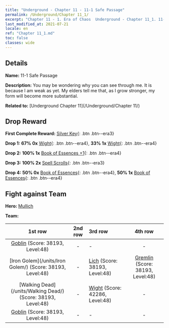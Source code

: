 ```yaml
---
title: "Underground - Chapter 11 - 11-1 Safe Passage"
permalink: /Underground/Chapter 11_1/
excerpt: "Chapter 11 - 1. Era of Chaos  Underground - Chapter 11_1. 11-1 Safe Passage"
last_modified_at: 2021-07-21
locale: en
ref: "Chapter 11_1.md"
toc: false
classes: wide
---
```


## Details

 **Name:** 11-1 Safe Passage

 **Description:** You may be wondering why you can see through me. It is because I am weak as yet. My elders tell me that, as I grow stronger, my form will become more substantial.

 **Related to:** [Underground Chapter 11](/Underground/Chapter 11/)

## Drop Reward

 **First Complete Reward:** [Silver Key](/Items/con_693/){: .btn .btn--era3}

 **Drop 1:** **67% 0x** [Wight](/Items/unt_210/){: .btn .btn--era4}, **33% 1x** [Wight](/Items/unt_210/){: .btn .btn--era4}

 **Drop 2:** **100% 1x** [Book of Essences +1](/Items/mat_46/){: .btn .btn--era4}

 **Drop 3:** **100% 2x** [Spell Scrolls](/Items/con_694/){: .btn .btn--era3}

 **Drop 4:** **50% 0x** [Book of Essences](/Items/mat_39/){: .btn .btn--era4}, **50% 1x** [Book of Essences](/Items/mat_39/){: .btn .btn--era4}


## Fight against Team
 **Hero:** [Mullich](/heroes/Mullich/)

 **Team:**


  | 1st row | 2nd row | 3rd row | 4th row |
  |:----:|:----:|:----|:----:|
  | [Goblin](/units/Goblin/) (Score: 38193, Level:48)  | - | - | - |
  | [Iron Golem](/units/Iron Golem/) (Score: 38193, Level:48)  | - | [Lich](/units/Lich/) (Score: 38193, Level:48)  | [Gremlin](/units/Gremlin/) (Score: 38193, Level:48)  |
  | [Walking Dead](/units/Walking Dead/) (Score: 38193, Level:48)  | - | [Wight](/units/Wight/) (Score: 42286, Level:48)  | - |
  | [Goblin](/units/Goblin/) (Score: 38193, Level:48)  | - | - | - |


